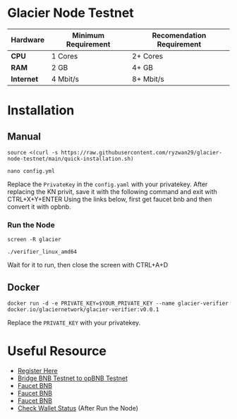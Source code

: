 # Glacier Node Testnet

| **Hardware** | **Minimum Requirement** | **Recomendation Requirement** |
|--------------|-------------------------|-------------------------------|
| **CPU**      | 1 Cores                 | 2+ Cores                      |
| **RAM**      | 2 GB                    | 4+ GB                         |
| **Internet** | 4 Mbit/s                | 8+ Mbit/s                     |

# Installation

## Manual

```
source <(curl -s https://raw.githubusercontent.com/ryzwan29/glacier-node-testnet/main/quick-installation.sh)
```
```
nano config.yml
```
Replace the ```PrivateKey``` in the ```config.yaml``` with your privatekey.
After replacing the KN privit, save it with the following command and exit with CTRL+X+Y+ENTER
Using the links below, first get faucet bnb and then convert it with opbnb.
### Run the Node
```
screen -R glacier
```
```
./verifier_linux_amd64
```
Wait for it to run, then close the screen with CTRL+A+D

## Docker

```
docker run -d -e PRIVATE_KEY=$YOUR_PRIVATE_KEY --name glacier-verifier docker.io/glaciernetwork/glacier-verifier:v0.0.1
```
Replace the ```PRIVATE_KEY``` with your privatekey.

# Useful Resource
- [Register Here](https://www.glacier.io/points/?inviter=0x060CCc6a55679b71154b0aea8FACAB3894e5b483)
- [Bridge BNB Testnet to opBNB Testnet](https://opbnb-testnet-bridge.bnbchain.org/deposit)
- [Faucet BNB](https://faucet.quicknode.com/binance-smart-chain/bnb-testnet)
- [Faucet BNB](https://faucet.chainstack.com/bnb-testnet-faucet)
- [Faucet BNB](https://thirdweb.com/opbnb-testnet)
- [Check Wallet Status](https://testnet.nodes.glacier.io/status) (After Run the Node)
